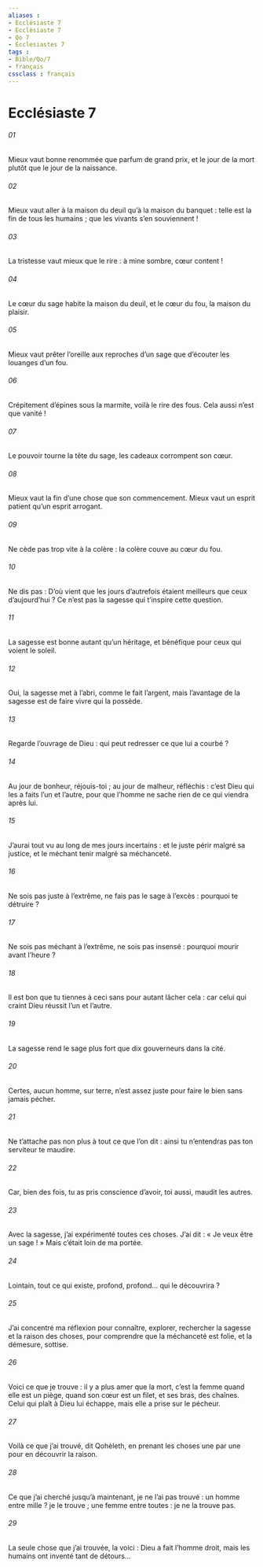 ```yaml
---
aliases : 
- Ecclésiaste 7
- Ecclésiaste 7
- Qo 7
- Ecclesiastes 7
tags : 
- Bible/Qo/7
- français
cssclass : français
---
```


# Ecclésiaste 7

###### 01
Mieux vaut bonne renommée
que parfum de grand prix,
et le jour de la mort
plutôt que le jour de la naissance.
###### 02
Mieux vaut aller à la maison du deuil
qu’à la maison du banquet :
telle est la fin de tous les humains ;
que les vivants s’en souviennent !
###### 03
La tristesse vaut mieux que le rire :
à mine sombre, cœur content !
###### 04
Le cœur du sage habite la maison du deuil,
et le cœur du fou, la maison du plaisir.
###### 05
Mieux vaut prêter l’oreille aux reproches d’un sage
que d’écouter les louanges d’un fou.
###### 06
Crépitement d’épines sous la marmite,
voilà le rire des fous.
Cela aussi n’est que vanité !
###### 07
Le pouvoir tourne la tête du sage,
les cadeaux corrompent son cœur.
###### 08
Mieux vaut la fin d’une chose
que son commencement.
Mieux vaut un esprit patient
qu’un esprit arrogant.
###### 09
Ne cède pas trop vite à la colère :
la colère couve au cœur du fou.
###### 10
Ne dis pas :
D’où vient que les jours d’autrefois
étaient meilleurs que ceux d’aujourd’hui ?
Ce n’est pas la sagesse qui t’inspire cette question.
###### 11
La sagesse est bonne autant qu’un héritage,
et bénéfique pour ceux qui voient le soleil.
###### 12
Oui, la sagesse met à l’abri,
comme le fait l’argent,
mais l’avantage de la sagesse
est de faire vivre qui la possède.
###### 13
Regarde l’ouvrage de Dieu :
qui peut redresser ce que lui a courbé ?
###### 14
Au jour de bonheur, réjouis-toi ;
au jour de malheur, réfléchis :
c’est Dieu qui les a faits l’un et l’autre,
pour que l’homme ne sache rien
de ce qui viendra après lui.
###### 15
J’aurai tout vu au long de mes jours incertains :
et le juste périr malgré sa justice,
et le méchant tenir malgré sa méchanceté.
###### 16
Ne sois pas juste à l’extrême,
ne fais pas le sage à l’excès :
pourquoi te détruire ?
###### 17
Ne sois pas méchant à l’extrême,
ne sois pas insensé :
pourquoi mourir avant l’heure ?
###### 18
Il est bon que tu tiennes à ceci
sans pour autant lâcher cela :
car celui qui craint Dieu réussit l’un et l’autre.
###### 19
La sagesse rend le sage plus fort
que dix gouverneurs dans la cité.
###### 20
Certes, aucun homme, sur terre, n’est assez juste
pour faire le bien sans jamais pécher.
###### 21
Ne t’attache pas non plus à tout ce que l’on dit :
ainsi tu n’entendras pas ton serviteur te maudire.
###### 22
Car, bien des fois, tu as pris conscience
d’avoir, toi aussi, maudit les autres.
###### 23
Avec la sagesse, j’ai expérimenté toutes ces choses.
J’ai dit : « Je veux être un sage ! »
Mais c’était loin de ma portée.
###### 24
Lointain, tout ce qui existe,
profond, profond…
qui le découvrira ?
###### 25
J’ai concentré ma réflexion
pour connaître, explorer, rechercher
la sagesse et la raison des choses,
pour comprendre que la méchanceté est folie,
et la démesure, sottise.
###### 26
Voici ce que je trouve :
il y a plus amer que la mort,
c’est la femme quand elle est un piège,
quand son cœur est un filet,
et ses bras, des chaînes.
Celui qui plaît à Dieu lui échappe,
mais elle a prise sur le pécheur.
###### 27
Voilà ce que j’ai trouvé, dit Qohèleth,
en prenant les choses une par une
pour en découvrir la raison.
###### 28
Ce que j’ai cherché jusqu’à maintenant,
je ne l’ai pas trouvé :
un homme entre mille ? je le trouve ;
une femme entre toutes : je ne la trouve pas.
###### 29
La seule chose que j’ai trouvée, la voici :
Dieu a fait l’homme droit,
mais les humains ont inventé tant de détours…

